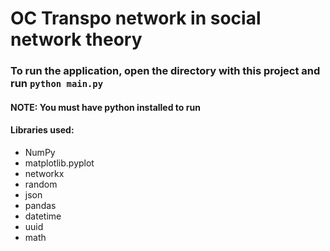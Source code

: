 # OC Transpo network in social network theory

### To run the application, open the directory with this project and run `python main.py`

#### NOTE: You must have python installed to run

#### Libraries used:
- NumPy
- matplotlib.pyplot
- networkx
- random
- json
- pandas
- datetime
- uuid
- math


